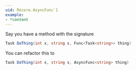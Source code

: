 ```yaml
---
uid: Recore.AsyncFunc`1
example:
- *content
---
```


Say you have a method with the signature

```cs
Task DoThing(int x, string s, Func<Task<string>> thing)
```

You can refactor this to

```cs
Task DoThing(int x, string s, AsyncFunc<string> thing)
```